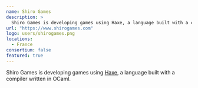 ```yaml
---
name: Shiro Games
description: > 
  Shiro Games is developing games using Haxe, a language built with a compiler written in OCaml.
url: "https://www.shirogames.com"
logo: users/shirogames.png
locations: 
  - France
consortium: false
featured: true
---
```


Shiro Games is developing games using [Haxe](https://haxe.org/), a language built with a compiler written in OCaml.
